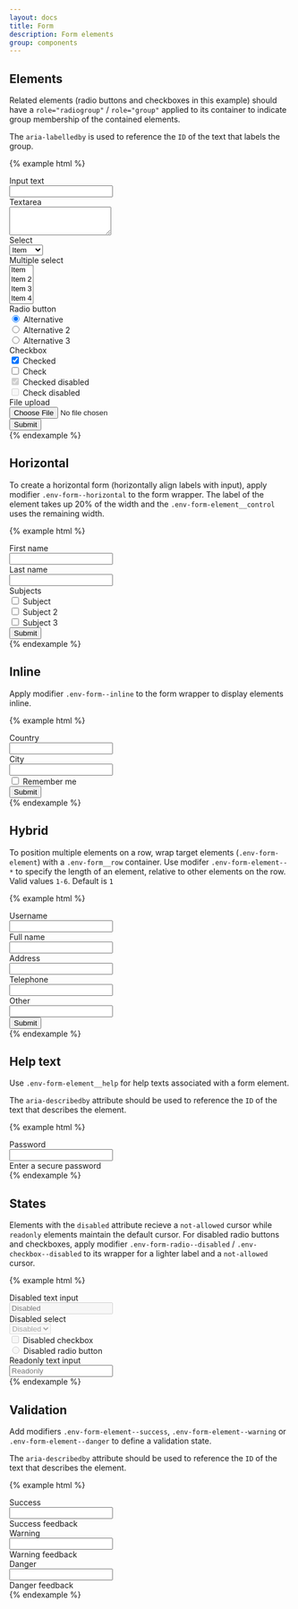 ```yaml
---
layout: docs
title: Form
description: Form elements
group: components
---
```

## Elements ##

Related elements (radio buttons and checkboxes in this example) should have a `role="radiogroup"` / `role="group"`
applied to its container to indicate group membership of the contained elements.

The `aria-labelledby` is used to reference the `ID` of the text that labels the group.

{% example html %}
<div class="env-form">
   <div class="env-form-element">
      <label for="text" class="env-form-element__label">Input text</label>
      <div class="env-form-element__control">
         <input type="text" class="env-form-input" id="text">
      </div>
   </div>
   <div class="env-form-element">
      <label for="textarea" class="env-form-element__label">Textarea</label>
      <div class="env-form-element__control">
         <textarea class="env-form-input" id="textarea" rows="3"></textarea>
      </div>
   </div>
   <div class="env-form-element">
      <label for="select" class="env-form-element__label">Select</label>
      <div class="env-form-element__control">
         <select class="env-form-input" id="select">
            <option>Item</option>
            <option>Item 2</option>
            <option>Item 3</option>
            <option>Item 4</option>
         </select>
      </div>
   </div>
   <div class="env-form-element">
      <label for="multiple-select" class="env-form-element__label">Multiple select</label>
      <div class="env-form-element__control env-form-multiple-select">
         <select class="env-form-input" id="multiple-select" multiple>
            <option>Item</option>
            <option>Item 2</option>
            <option>Item 3</option>
            <option>Item 4</option>
         </select>
      </div>
   </div>
   <div class="env-form-element">
      <span class="env-form-element__label" id="radio-header">Radio button</span>
      <div class="env-form-element__control" role="radiogroup" aria-labelledby="radio-header">
         <div class="env-form-radio">
            <input id="radio1" type="radio" name="radios" checked>
            <label for="radio1" class="env-form-element__label">
               <span class="env-form-radio__fake"></span>
               <span class="env-form-radio__label">Alternative</span>
            </label>
         </div>
         <div class="env-form-radio">
            <input id="radio2" type="radio" name="radios">
            <label for="radio2" class="env-form-element__label">
               <span class="env-form-radio__fake"></span>
               <span class="env-form-radio__label">Alternative 2</span>
            </label>
         </div>
         <div class="env-form-radio">
            <input id="radio3" type="radio" name="radios">
            <label for="radio3" class="env-form-element__label">
               <span class="env-form-radio__fake"></span>
               <span class="env-form-radio__label">Alternative 3</span>
            </label>
         </div>
      </div>
   </div>
   <div class="env-form-element">
      <span class="env-form-element__label" id="checkbox-header">Checkbox</span>
      <div class="env-form-element__control" role="group" aria-labelledby="checkbox-header">
         <div class="env-checkbox">
            <input type="checkbox" checked name="options" id="cb">
            <label class="env-form-element__label" for="cb">
               <span class="env-checkbox__fake"></span>
               <span class="env-checkbox__label">Checked</span>
            </label>
         </div>
         <div class="env-checkbox">
            <input type="checkbox" name="options" id="cb2">
            <label class="env-form-element__label" for="cb2">
               <span class="env-checkbox__fake"></span>
               <span class="env-checkbox__label">Check</span>
            </label>
         </div>
         <div class="env-checkbox">
            <input type="checkbox" checked disabled name="options" id="cb3">
            <label class="env-form-element__label" for="cb3">
               <span class="env-checkbox__fake"></span>
               <span class="env-checkbox__label">Checked disabled</span>
            </label>
         </div>
         <div class="env-checkbox">
            <input type="checkbox" disabled name="options" id="cb4">
            <label class="env-form-element__label" for="cb4">
               <span class="env-checkbox__fake"></span>
               <span class="env-checkbox__label">Check disabled</span>
            </label>
         </div>
      </div>
   </div>
   <div class="env-form-element">
      <label for="file-upload" class="env-form-element__label">File upload</label>
      <div class="env-form-element__control">
         <input type="file" id="file-upload">
      </div>
   </div>
   <div class="env-form-element">
      <button type="submit" class="env-button env-button--primary">Submit</button>
   </div>
</div>
{% endexample %}

## Horizontal ##

To create a horizontal form (horizontally align labels with input), apply modifier `.env-form--horizontal` to the form wrapper.
The label of the element takes up 20% of the width and the `.env-form-element__control` uses the remaining width.

{% example html %}
<div class="env-form env-form--horizontal">
   <div class="env-form-element">
      <label for="first-name" class="env-form-element__label">First name</label>
      <div class="env-form-element__control">
         <input type="text" class="env-form-input" id="first-name">
      </div>
   </div>
   <div class="env-form-element">
      <label for="last-name" class="env-form-element__label">Last name</label>
      <div class="env-form-element__control">
         <input type="text" class="env-form-input" id="last-name">
      </div>
   </div>
   <div class="env-form-element">
      <span class="env-form-element__label" id="subjects-header">Subjects</span>
      <div class="env-form-element__control" role="group" aria-labelledby="subjects-header">
         <div class="env-checkbox">
            <input type="checkbox" name="options" id="cb4">
            <label class="env-form-element__label" for="cb4">
               <span class="env-checkbox__fake"></span>
               <span class="env-checkbox__label">Subject</span>
            </label>
         </div>
         <div class="env-checkbox">
            <input type="checkbox" name="options" id="cb5">
            <label class="env-form-element__label" for="cb5">
               <span class="env-checkbox__fake"></span>
               <span class="env-checkbox__label">Subject 2</span>
            </label>
         </div>
         <div class="env-checkbox">
            <input type="checkbox" name="options" id="cb6">
            <label class="env-form-element__label" for="cb6">
               <span class="env-checkbox__fake"></span>
               <span class="env-checkbox__label">Subject 3</span>
            </label>
         </div>
      </div>
   </div>
   <div class="env-form-element">
      <button type="submit" class="env-button env-button--primary">Submit</button>
   </div>
</div>
{% endexample %}

## Inline ##

Apply modifier `.env-form--inline` to the form wrapper to display elements inline.

{% example html %}
<div class="env-form env-form--inline">
   <div class="env-form-element">
      <label for="country" class="env-form-element__label">Country</label>
      <div class="env-form-element__control">
         <input type="text" class="env-form-input" id="country">
      </div>
   </div>
   <div class="env-form-element">
      <label for="city" class="env-form-element__label">City</label>
      <div class="env-form-element__control">
         <input type="text" class="env-form-input" id="city">
      </div>
   </div>
   <div class="env-form-element">
      <div class="env-form-element__control">
         <div class="env-checkbox">
            <input type="checkbox" name="options" id="cb7">
            <label class="env-form-element__label" for="cb7">
               <span class="env-checkbox__fake"></span>
               <span class="env-checkbox__label">Remember me</span>
            </label>
         </div>
      </div>
   </div>
   <div class="env-form-element">
      <button type="submit" class="env-button env-button--primary">Submit</button>
   </div>
</div>
{% endexample %}

## Hybrid ##

To position multiple elements on a row, wrap target elements (`.env-form-element`) with a `.env-form__row` container.
Use modifer `.env-form-element--*` to specify the length of an element, relative to other elements on the row. Valid values `1-6`. Default is `1`

{% example html %}
<div class="env-form">
   <div class="env-form__row">
      <div class="env-form-element">
         <label for="username" class="env-form-element__label">Username</label>
         <div class="env-form-element__control">
            <input type="text" class="env-form-input" id="username">
         </div>
      </div>
      <div class="env-form-element">
         <label for="full-name" class="env-form-element__label">Full name</label>
         <div class="env-form-element__control">
            <input type="text" class="env-form-input" id="full-name">
         </div>
      </div>
   </div>
   <div class="env-form__row">
      <div class="env-form-element env-form-element--2">
         <label for="address" class="env-form-element__label">Address</label>
         <div class="env-form-element__control">
            <input type="text" class="env-form-input" id="address">
         </div>
      </div>
      <div class="env-form-element">
         <label for="contact-tel" class="env-form-element__label">Telephone</label>
         <div class="env-form-element__control">
            <input type="tel" class="env-form-input" id="contact-tel">
         </div>
      </div>
   </div>
   <div class="env-form-element">
      <label for="other" class="env-form-element__label">Other</label>
      <div class="env-form-element__control">
         <input type="text" class="env-form-input" id="other">
      </div>
   </div>
   <div class="env-form-element">
      <button type="submit" class="env-button env-button--primary">Submit</button>
   </div>
</div>
{% endexample %}

## Help text ##

Use `.env-form-element__help` for help texts associated with a form element.

The `aria-describedby` attribute should be used to reference the `ID` of the text that describes the element.

{% example html %}
<div class="env-form">
   <div class="env-form-element">
      <label for="password" class="env-form-element__label">Password</label>
      <div class="env-form-element__control">
         <input type="password" class="env-form-input" id="password" aria-describedby="password-help">
      </div>
      <span id="password-help" class="env-form-element__help">Enter a secure password</span>
   </div>
</div>
{% endexample %}

## States ##

Elements with the `disabled` attribute recieve a `not-allowed` cursor while `readonly` elements maintain the default cursor.
For disabled radio buttons and checkboxes, apply modifier `.env-form-radio--disabled` / `.env-checkbox--disabled` to its wrapper for a lighter label and a `not-allowed` cursor.

{% example html %}
<div class="env-form">
   <div class="env-form-element">
      <label for="disabled" class="env-form-element__label">Disabled text input</label>
      <div class="env-form-element__control">
         <input type="text" class="env-form-input" id="disabled" placeholder="Disabled" disabled>
      </div>
   </div>
   <div class="env-form-element">
      <label for="disabled-select" class="env-form-element__label">Disabled select</label>
      <div class="env-form-element__control">
         <select class="env-form-input" id="disabled-select" disabled>
            <option>Disabled</option>
         </select>
      </div>
   </div>
   <div class="env-form-element">
      <div class="env-form-element__control">
         <div class="env-checkbox env-checkbox--disabled">
            <input type="checkbox" name="options" id="cb8" disabled>
            <label class="env-form-element__label" for="cb8">
               <span class="env-checkbox__fake"></span>
               <span class="env-checkbox__label">Disabled checkbox</span>
            </label>
         </div>
      </div>
   </div>
   <div class="env-form-element">
      <div class="env-form-element__control">
         <div class="env-form-radio env-form-radio--disabled">
            <label class="env-form-element__label">
               <input type="radio" disabled>
               Disabled radio button
            </label>
         </div>
      </div>
   </div>
   <div class="env-form-element">
      <label for="readonly" class="env-form-element__label">Readonly text input</label>
      <div class="env-form-element__control">
         <input type="text" class="env-form-input" id="readonly" placeholder="Readonly" readonly>
      </div>
   </div>
</div>
{% endexample %}

## Validation ##

Add modifiers `.env-form-element--success`, `.env-form-element--warning` or `.env-form-element--danger` to define a validation state.

The `aria-describedby` attribute should be used to reference the `ID` of the text that describes the element.

{% example html %}
<div class="env-form">
   <div class="env-form-element env-form-element--success">
      <label for="success" class="env-form-element__label">Success</label>
      <div class="env-form-element__control">
         <input type="text" class="env-form-input" id="success" aria-describedby="success-feedback">
      </div>
      <span id="success-feedback" class="env-form-element__feedback">Success feedback</span>
   </div>
   <div class="env-form-element env-form-element--warning">
      <label for="warning" class="env-form-element__label">Warning</label>
      <div class="env-form-element__control">
         <input type="text" class="env-form-input" id="warning" aria-describedby="warning-feedback">
      </div>
      <span id="warning-feedback" class="env-form-element__feedback">Warning feedback</span>
   </div>
   <div class="env-form-element env-form-element--danger">
      <label for="danger" class="env-form-element__label">Danger</label>
      <div class="env-form-element__control">
         <input type="text" class="env-form-input" id="danger" aria-describedby="danger-feedback">
      </div>
      <span id="danger-feedback" class="env-form-element__feedback">Danger feedback</span>
   </div>
</div>
{% endexample %}
